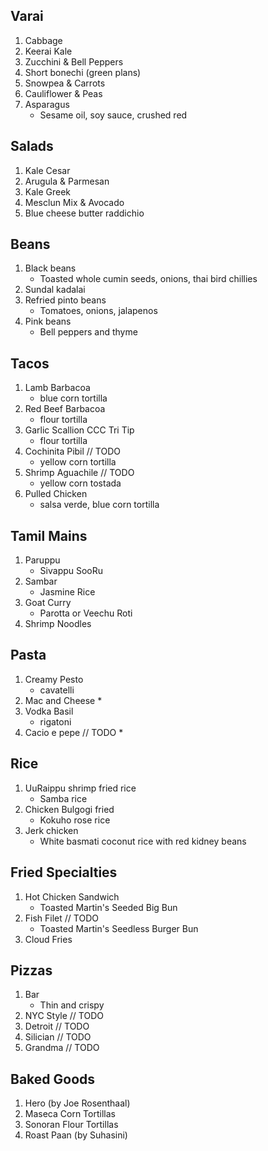 ## Varai
1. Cabbage
1. Keerai Kale
1. Zucchini & Bell Peppers
1. Short bonechi (green plans)
1. Snowpea & Carrots
1. Cauliflower & Peas
1. Asparagus
    * Sesame oil, soy sauce, crushed red

## Salads
1. Kale Cesar
1. Arugula & Parmesan
1. Kale Greek
1. Mesclun Mix & Avocado
1. Blue cheese butter raddichio

## Beans
1. Black beans
    * Toasted whole cumin seeds, onions, thai bird chillies
1. Sundal kadalai
1. Refried pinto beans
    * Tomatoes, onions, jalapenos
1. Pink beans
    * Bell peppers and thyme

## Tacos
1. Lamb Barbacoa 
    * blue corn tortilla
1. Red Beef Barbacoa
    * flour tortilla
1. Garlic Scallion CCC Tri Tip
    * flour tortilla
1. Cochinita Pibil // TODO
    * yellow corn tortilla
1. Shrimp Aguachile // TODO
    * yellow corn tostada
1. Pulled Chicken
    * salsa verde, blue corn tortilla

## Tamil Mains
1. Paruppu
    * Sivappu SooRu
1. Sambar
    * Jasmine Rice
1. Goat Curry
    * Parotta or Veechu Roti
1. Shrimp Noodles

## Pasta
1. Creamy Pesto
    * cavatelli
1. Mac and Cheese
    * 
1. Vodka Basil
    * rigatoni
1. Cacio e pepe // TODO
    * 

## Rice
1. UuRaippu shrimp fried rice
    * Samba rice
1. Chicken Bulgogi fried
    * Kokuho rose rice
1. Jerk chicken
    * White basmati coconut rice with red kidney beans

## Fried Specialties
1. Hot Chicken Sandwich
    * Toasted Martin's Seeded Big Bun
1. Fish Filet // TODO
    * Toasted Martin's Seedless Burger Bun
1. Cloud Fries


## Pizzas
1. Bar
    * Thin and crispy
1. NYC Style // TODO
1. Detroit // TODO
1. Silician // TODO
1. Grandma // TODO

## Baked Goods
1. Hero (by Joe Rosenthaal)
1. Maseca Corn Tortillas
1. Sonoran Flour Tortillas
1. Roast Paan (by Suhasini)

